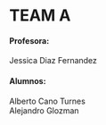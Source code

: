 # TEAM A

#### Profesora:
Jessica Diaz Fernandez

#### Alumnos:
Alberto Cano Turnes  
Alejandro Glozman